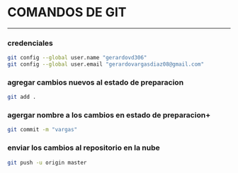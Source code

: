 # COMANDOS DE GIT 
___

### credenciales 
```bash
git config --global user.name "gerardovd306" 
git config --global user.email "gerardovargasdiaz08@gmail.com"
```
### agregar cambios nuevos al estado de preparacion 
```bash
git add .
```
### agergar nombre a los cambios en estado de preparacion+ 
```bash
git commit -m "vargas"
```
### enviar los cambios al repositorio en la nube 
```bash
git push -u origin master
```
